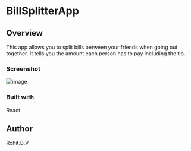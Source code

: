 # BillSplitterApp

## Overview

This app allows you to split bills between your friends when going out together. It tells you the amount each person has to pay including the tip. 

### Screenshot

![image](https://user-images.githubusercontent.com/69748005/128596416-b198fead-2e79-4c04-8faa-3e4d106e40fc.png)


### Built with

React

## Author

Rohit.B.V

